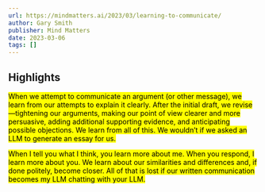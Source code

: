 ```yaml
---
url: https://mindmatters.ai/2023/03/learning-to-communicate/
author: Gary Smith
publisher: Mind Matters
date: 2023-03-06
tags: []
---
```


## Highlights
<mark>When we attempt to communicate an argument (or other message), we learn from our attempts to explain it clearly. After the initial draft, we revise—tightening our arguments, making our point of view clearer and more persuasive, adding additional supporting evidence, and anticipating possible objections. We learn from all of this. We wouldn’t if we asked an LLM to generate an essay for us.</mark>

<mark>When I tell you what I think, you learn more about me. When you respond, I learn more about you. We learn about our similarities and differences and, if done politely, become closer. All of that is lost if our written communication becomes my LLM chatting with your LLM.</mark>

